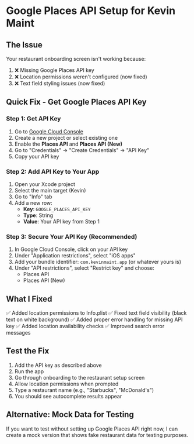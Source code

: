 # Google Places API Setup for Kevin Maint

## The Issue
Your restaurant onboarding screen isn't working because:
1. ❌ Missing Google Places API key
2. ❌ Location permissions weren't configured (now fixed)
3. ❌ Text field styling issues (now fixed)

## Quick Fix - Get Google Places API Key

### Step 1: Get API Key
1. Go to [Google Cloud Console](https://console.cloud.google.com/)
2. Create a new project or select existing one
3. Enable the **Places API** and **Places API (New)**
4. Go to "Credentials" → "Create Credentials" → "API Key"
5. Copy your API key

### Step 2: Add API Key to Your App
1. Open your Xcode project
2. Select the main target (Kevin)
3. Go to "Info" tab
4. Add a new row:
   - **Key**: `GOOGLE_PLACES_API_KEY`
   - **Type**: String
   - **Value**: Your API key from Step 1

### Step 3: Secure Your API Key (Recommended)
1. In Google Cloud Console, click on your API key
2. Under "Application restrictions", select "iOS apps"
3. Add your bundle identifier: `com.kevinmaint.app` (or whatever yours is)
4. Under "API restrictions", select "Restrict key" and choose:
   - Places API
   - Places API (New)

## What I Fixed
✅ Added location permissions to Info.plist
✅ Fixed text field visibility (black text on white background)
✅ Added proper error handling for missing API key
✅ Added location availability checks
✅ Improved search error messages

## Test the Fix
1. Add the API key as described above
2. Run the app
3. Go through onboarding to the restaurant setup screen
4. Allow location permissions when prompted
5. Type a restaurant name (e.g., "Starbucks", "McDonald's")
6. You should see autocomplete results appear

## Alternative: Mock Data for Testing
If you want to test without setting up Google Places API right now, I can create a mock version that shows fake restaurant data for testing purposes.
